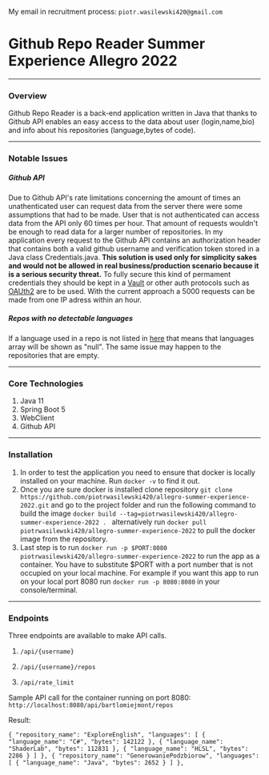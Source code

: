 My email in recruitment process: `piotr.wasilewski420@gmail.com`

# Github Repo Reader Summer Experience Allegro 2022

* * *

### Overview

Github Repo Reader is a back-end application written in Java that thanks to Github API enables an easy access to the data about user (login,name,bio) and info about his repositories (language,bytes of code).

* * *

### Notable Issues

##### Github API

Due to Github API's rate limitations concerning the amount of times an unathenticated user can request data from the server there were some assumptions that had to be made. User that is not authenticated can access data from the API only 60 times per hour. That amount of requests wouldn't be enough to read data for a larger number of repositories. In my application every request to the Github API contains an authorization header that contains both a valid github username and verification token stored in a Java class Credentials.java. **This solution is used only for simplicity sakes and would not be allowed in real business/production scenario because it is a serious security threat.** To fully secure this kind of permament credentials they should be kept in a [Vault](https://spring.io/projects/spring-vault) or other auth protocols such as [OAUth2](https://oauth.net/2/) are to be used. With the current approach a 5000 requests can be made from one IP adress within an hour.

##### Repos with no detectable languages

If a language used in a repo is not listed in [here](https://github.com/github/linguist/tree/master/samples) that means that languages array will be shown as "null". The same issue may happen to the repositories that are empty.

* * *

### Core Technologies

1.  Java 11
2.  Spring Boot 5
3.  WebClient
4.  Github API

* * *

### Installation

1. In order to test the application you need to ensure that docker is locally installed on your machine. Run `docker -v` to find it out.
2. Once you are sure docker is installed clone repository `git clone https://github.com/piotrwasilewski420/allegro-summer-experience-2022.git` and go to the project folder and run the following command
to build the image `docker build --tag=piotrwasilewski420/allegro-summer-experience-2022 . ` alternatively run `docker pull piotrwasilewski420/allegro-summer-experience-2022` to pull the docker image from the repository.
3. Last step is to run `docker run -p $PORT:8080 piotrwasilewski420/allegro-summer-experience-2022` to run the app as a container. You have to substitute $PORT with a port number that is not occupied on your local machine. For example if you want this app to run on your local port 8080 run `docker run -p 8080:8080` in your console/terminal.

* * *

### Endpoints

Three endpoints are available to make API calls.

1.     /api/{username}

2.     /api/{username}/repos

3.     /api/rate_limit

Sample API call for the container running on port 8080:  `http://localhost:8080/api/bartlomiejmont/repos`

Result: 

``` { "repository_name": "ExploreEnglish", "languages": [ { "language_name": "C#", "bytes": 142122 }, { "language_name": "ShaderLab", "bytes": 112831 }, { "language_name": "HLSL", "bytes": 2286 } ] }, { "repository_name": "GenerowaniePodzbiorow", "languages": [ { "language_name": "Java", "bytes": 2652 } ] }, ```